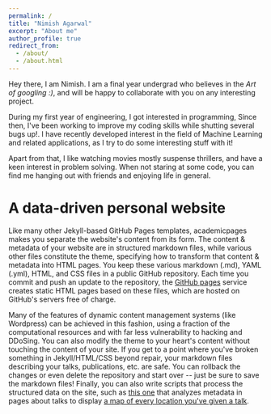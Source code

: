 ```yaml
---
permalink: /
title: "Nimish Agarwal"
excerpt: "About me"
author_profile: true
redirect_from: 
  - /about/
  - /about.html
---
```


Hey there, I am Nimish. I am a final year undergrad who believes in the *Art of googling :)*, and will be happy to collaborate with you on any interesting project. 

During my first year of engineering, I got interested in programming, Since then, I've been working to improve my coding skills while shutting several bugs up!. I have recently developed interest in the field of Machine Learning and related applications, as I try to do some interesting stuff with it!

Apart from that, I like watching movies mostly suspense thrillers, and have a keen interest in problem solving. When not staring at some code, you can find me hanging out with friends and enjoying life in general. 

A data-driven personal website
======
Like many other Jekyll-based GitHub Pages templates, academicpages makes you separate the website's content from its form. The content & metadata of your website are in structured markdown files, while various other files constitute the theme, specifying how to transform that content & metadata into HTML pages. You keep these various markdown (.md), YAML (.yml), HTML, and CSS files in a public GitHub repository. Each time you commit and push an update to the repository, the [GitHub pages](https://pages.github.com/) service creates static HTML pages based on these files, which are hosted on GitHub's servers free of charge.

Many of the features of dynamic content management systems (like Wordpress) can be achieved in this fashion, using a fraction of the computational resources and with far less vulnerability to hacking and DDoSing. You can also modify the theme to your heart's content without touching the content of your site. If you get to a point where you've broken something in Jekyll/HTML/CSS beyond repair, your markdown files describing your talks, publications, etc. are safe. You can rollback the changes or even delete the repository and start over -- just be sure to save the markdown files! Finally, you can also write scripts that process the structured data on the site, such as [this one](https://github.com/academicpages/academicpages.github.io/blob/master/talkmap.ipynb) that analyzes metadata in pages about talks to display [a map of every location you've given a talk](https://academicpages.github.io/talkmap.html). 
